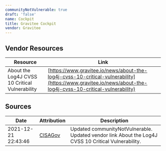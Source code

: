 ```yaml
---
communityNotVulnerable: true
draft: 'false'
name: Cockpit
title: Gravitee Cockpit
vendor: Gravitee
---
```


## Vendor Resources
| Resource | Link |
| --- | --- |
| About the Log4J CVSS 10 Critical Vulnerability | [https://www.gravitee.io/news/about-the-log4j-cvss-10-critical-vulnerability](https://www.gravitee.io/news/about-the-log4j-cvss-10-critical-vulnerability) |



## Sources
| Date | Attribution | Description |
| --- | --- | --- |
| 2021-12-21 22:43:46 | [CISAGov](https://raw.githubusercontent.com/cisagov/log4j-affected-db/develop/README.md) | Updated communityNotVulnerable. Updated vendor link About the Log4J CVSS 10 Critical Vulnerability.  |
